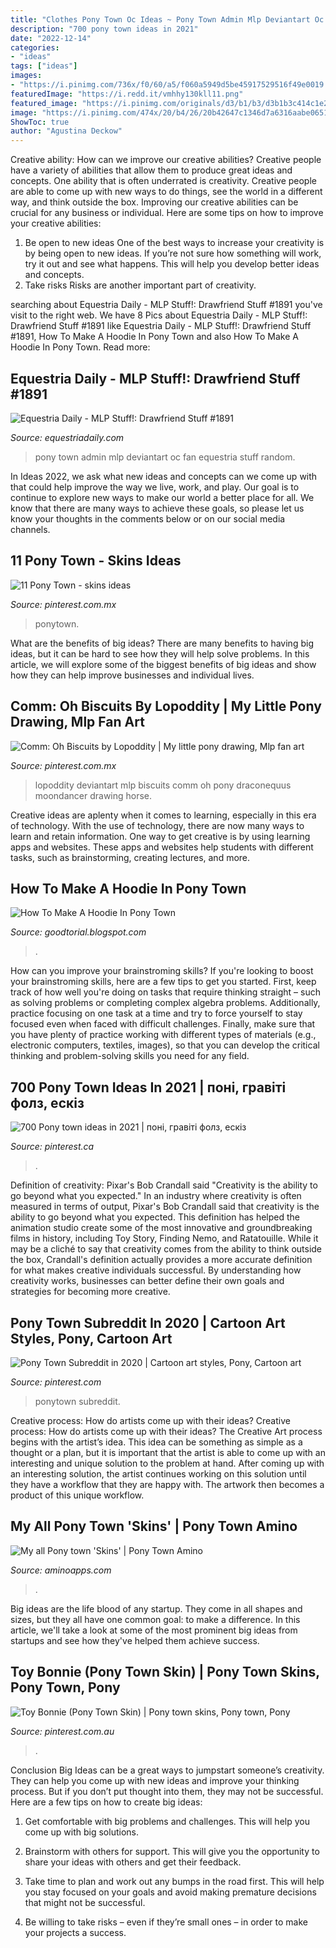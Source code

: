 ```yaml
---
title: "Clothes Pony Town Oc Ideas ~ Pony Town Admin Mlp Deviantart Oc Fan Equestria Stuff Random"
description: "700 pony town ideas in 2021"
date: "2022-12-14"
categories:
- "ideas"
tags: ["ideas"]
images:
- "https://i.pinimg.com/736x/f0/60/a5/f060a5949d5be45917529516f49e0019.jpg"
featuredImage: "https://i.redd.it/vmhhy130kll11.png"
featured_image: "https://i.pinimg.com/originals/d3/b1/b3/d3b1b3c414c1e279ba02afe2ab082f8d.png"
image: "https://i.pinimg.com/474x/20/b4/26/20b42647c1346d7a6316aabe06513074.jpg"
ShowToc: true
author: "Agustina Deckow"
---
```



Creative ability: How can we improve our creative abilities?
Creative people have a variety of abilities that allow them to produce great ideas and concepts. One ability that is often underrated is creativity. Creative people are able to come up with new ways to do things, see the world in a different way, and think outside the box. Improving our creative abilities can be crucial for any business or individual. Here are some tips on how to improve your creative abilities: 
1. Be open to new ideas
One of the best ways to increase your creativity is by being open to new ideas. If you’re not sure how something will work, try it out and see what happens. This will help you develop better ideas and concepts. 
2. Take risks
Risks are another important part of creativity.

	

		
searching about Equestria Daily - MLP Stuff!: Drawfriend Stuff #1891 you've visit to the right web. We have 8 Pics about Equestria Daily - MLP Stuff!: Drawfriend Stuff #1891 like Equestria Daily - MLP Stuff!: Drawfriend Stuff #1891, How To Make A Hoodie In Pony Town and also How To Make A Hoodie In Pony Town. Read more:
		
    
## Equestria Daily - MLP Stuff!: Drawfriend Stuff #1891

<img loading=lazy src="https://lh3.googleusercontent.com/-EqhC-HTAx2U/VzO6vk6wIbI/AAAAAAAAFVQ/SIVaKxZpDAo/s2000/PonyTownbywedraw4boopsadmin1463007933797.png" onerror="this.onerror=null;this.src='https://tse4.mm.bing.net/th?id=OIP.2aROiHKpvB1pbLGi-QAl5gHaEK&amp;pid=15.1';" alt="Equestria Daily - MLP Stuff!: Drawfriend Stuff #1891">

_Source: equestriadaily.com_

>pony town admin mlp deviantart oc fan equestria stuff random. 

	

In Ideas 2022, we ask what new ideas and concepts can we come up with that could help improve the way we live, work, and play. Our goal is to continue to explore new ways to make our world a better place for all. We know that there are many ways to achieve these goals, so please let us know your thoughts in the comments below or on our social media channels.

    
## 11 Pony Town - Skins Ideas

<img loading=lazy src="https://i.pinimg.com/474x/7f/47/06/7f4706820757b4bc9e79a75b878a55d4.jpg" onerror="this.onerror=null;this.src='https://tse4.mm.bing.net/th?id=OIP.nA98iokcvu2Z3cmlfXU6EQAAAA&amp;pid=15.1';" alt="11 Pony Town - skins ideas">

_Source: pinterest.com.mx_

>ponytown. 

	

What are the benefits of big ideas?
There are many benefits to having big ideas, but it can be hard to see how they will help solve problems. In this article, we will explore some of the biggest benefits of big ideas and show how they can help improve businesses and individual lives.

    
## Comm: Oh Biscuits By Lopoddity | My Little Pony Drawing, Mlp Fan Art

<img loading=lazy src="https://i.pinimg.com/originals/d3/b1/b3/d3b1b3c414c1e279ba02afe2ab082f8d.png" onerror="this.onerror=null;this.src='https://tse1.mm.bing.net/th?id=OIP.oNergqFXqZ5fNpp4CCbQPwHaKo&amp;pid=15.1';" alt="Comm: Oh Biscuits by Lopoddity | My little pony drawing, Mlp fan art">

_Source: pinterest.com.mx_

>lopoddity deviantart mlp biscuits comm oh pony draconequus moondancer drawing horse. 

	

Creative ideas are aplenty when it comes to learning, especially in this era of technology. With the use of technology, there are now many ways to learn and retain information. One way to get creative is by using learning apps and websites. These apps and websites help students with different tasks, such as brainstorming, creating lectures, and more.

    
## How To Make A Hoodie In Pony Town

<img loading=lazy src="https://i.redd.it/vmhhy130kll11.png" onerror="this.onerror=null;this.src='https://tse4.mm.bing.net/th?id=OIP.wv5gpAgbXqwx_xtqrp_UcgHaEK&amp;pid=15.1';" alt="How To Make A Hoodie In Pony Town">

_Source: goodtorial.blogspot.com_

>. 

	

How can you improve your brainstroming skills?
If you're looking to boost your brainstroming skills, here are a few tips to get you started. First, keep track of how well you're doing on tasks that require thinking straight – such as solving problems or completing complex algebra problems. Additionally, practice focusing on one task at a time and try to force yourself to stay focused even when faced with difficult challenges. Finally, make sure that you have plenty of practice working with different types of materials (e.g., electronic computers, textiles, images), so that you can develop the critical thinking and problem-solving skills you need for any field.

    
## 700 Pony Town Ideas In 2021 | поні, гравіті фолз, ескіз

<img loading=lazy src="https://i.pinimg.com/474x/20/b4/26/20b42647c1346d7a6316aabe06513074.jpg" onerror="this.onerror=null;this.src='https://tse1.mm.bing.net/th?id=OIP.v5DPOjCTcluZGrVkh-4VCAAAAA&amp;pid=15.1';" alt="700 Pony town ideas in 2021 | поні, гравіті фолз, ескіз">

_Source: pinterest.ca_

>. 

	

Definition of creativity: Pixar's Bob Crandall said "Creativity is the ability to go beyond what you expected."
In an industry where creativity is often measured in terms of output, Pixar's Bob Crandall said that creativity is the ability to go beyond what you expected. This definition has helped the animation studio create some of the most innovative and groundbreaking films in history, including Toy Story, Finding Nemo, and Ratatouille.
While it may be a cliché to say that creativity comes from the ability to think outside the box, Crandall's definition actually provides a more accurate definition for what makes creative individuals successful. By understanding how creativity works, businesses can better define their own goals and strategies for becoming more creative.

    
## Pony Town Subreddit In 2020 | Cartoon Art Styles, Pony, Cartoon Art

<img loading=lazy src="https://i.pinimg.com/736x/f0/60/a5/f060a5949d5be45917529516f49e0019.jpg" onerror="this.onerror=null;this.src='https://tse2.mm.bing.net/th?id=OIP.Cuf8prH4cqw2Exk0rBxvMQHaFA&amp;pid=15.1';" alt="Pony Town Subreddit in 2020 | Cartoon art styles, Pony, Cartoon art">

_Source: pinterest.com_

>ponytown subreddit. 

	

Creative process: How do artists come up with their ideas?
Creative process: How do artists come up with their ideas?
The Creative Art process begins with the artist’s idea. This idea can be something as simple as a thought or a plan, but it is important that the artist is able to come up with an interesting and unique solution to the problem at hand. After coming up with an interesting solution, the artist continues working on this solution until they have a workflow that they are happy with. The artwork then becomes a product of this unique workflow.

    
## My All Pony Town &#039;Skins&#039; | Pony Town Amino

<img loading=lazy src="https://pa1.narvii.com/6592/4ae5e4b10665ec8abc0ddc12b2792c8665cfa956_hq.gif" onerror="this.onerror=null;this.src='https://tse4.mm.bing.net/th?id=OIP._nWUuEyTktjHQ6uvXjqMQQHaHa&amp;pid=15.1';" alt="My all Pony town &#039;Skins&#039; | Pony Town Amino">

_Source: aminoapps.com_

>. 

	

Big ideas are the life blood of any startup. They come in all shapes and sizes, but they all have one common goal: to make a difference. In this article, we'll take a look at some of the most prominent big ideas from startups and see how they've helped them achieve success.

    
## Toy Bonnie (Pony Town Skin) | Pony Town Skins, Pony Town, Pony

<img loading=lazy src="https://i.pinimg.com/736x/09/c7/3b/09c73bd5155cad920bc7a9df846fb044.jpg" onerror="this.onerror=null;this.src='https://tse1.mm.bing.net/th?id=OIP.8IUY6VuwkY4a8KAm8__5oQAAAA&amp;pid=15.1';" alt="Toy Bonnie (Pony Town Skin) | Pony town skins, Pony town, Pony">

_Source: pinterest.com.au_

>. 

	

Conclusion
Big Ideas can be a great ways to jumpstart someone’s creativity. They can help you come up with new ideas and improve your thinking process. But if you don’t put thought into them, they may not be successful. Here are a few tips on how to create big ideas:
1. Get comfortable with big problems and challenges. This will help you come up with big solutions.

2. Brainstorm with others for support. This will give you the opportunity to share your ideas with others and get their feedback.

3. Take time to plan and work out any bumps in the road first. This will help you stay focused on your goals and avoid making premature decisions that might not be successful.

4. Be willing to take risks – even if they’re small ones – in order to make your projects a success.

